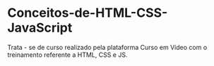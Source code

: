 # Conceitos-de-HTML-CSS-JavaScript
Trata - se de curso realizado pela plataforma Curso em Vídeo com o treinamento referente a HTML, CSS e JS.

